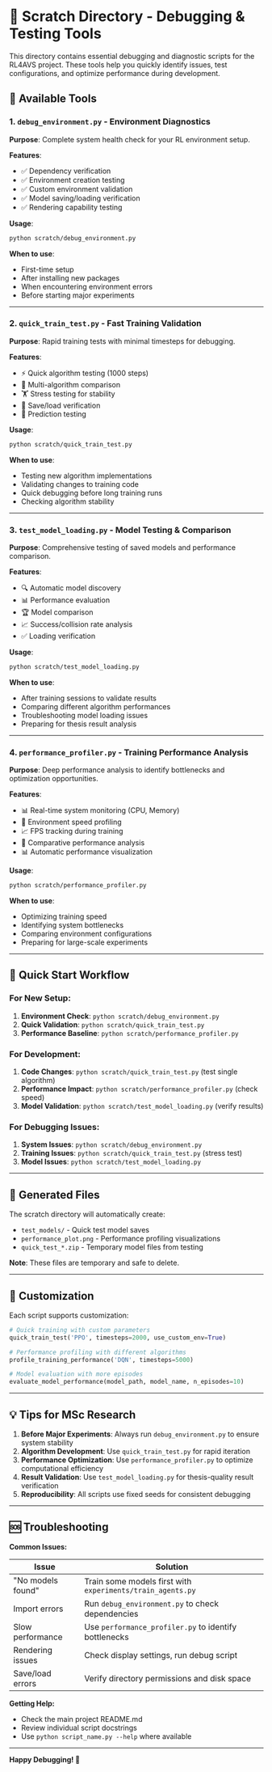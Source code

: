 # 🔧 Scratch Directory - Debugging & Testing Tools

This directory contains essential debugging and diagnostic scripts for the RL4AVS project. These tools help you quickly identify issues, test configurations, and optimize performance during development.

## 🧪 Available Tools

### 1. `debug_environment.py` - Environment Diagnostics
**Purpose**: Complete system health check for your RL environment setup.

**Features**:
- ✅ Dependency verification
- ✅ Environment creation testing
- ✅ Custom environment validation
- ✅ Model saving/loading verification
- ✅ Rendering capability testing

**Usage**:
```bash
python scratch/debug_environment.py
```

**When to use**: 
- First-time setup
- After installing new packages
- When encountering environment errors
- Before starting major experiments

---

### 2. `quick_train_test.py` - Fast Training Validation
**Purpose**: Rapid training tests with minimal timesteps for debugging.

**Features**:
- ⚡ Quick algorithm testing (1000 steps)
- 🧪 Multi-algorithm comparison
- 🏋️ Stress testing for stability
- 💾 Save/load verification
- 🎯 Prediction testing

**Usage**:
```bash
python scratch/quick_train_test.py
```

**When to use**:
- Testing new algorithm implementations
- Validating changes to training code
- Quick debugging before long training runs
- Checking algorithm stability

---

### 3. `test_model_loading.py` - Model Testing & Comparison
**Purpose**: Comprehensive testing of saved models and performance comparison.

**Features**:
- 🔍 Automatic model discovery
- 📊 Performance evaluation
- 🏆 Model comparison
- 📈 Success/collision rate analysis
- ✅ Loading verification

**Usage**:
```bash
python scratch/test_model_loading.py
```

**When to use**:
- After training sessions to validate results
- Comparing different algorithm performances
- Troubleshooting model loading issues
- Preparing for thesis result analysis

---

### 4. `performance_profiler.py` - Training Performance Analysis
**Purpose**: Deep performance analysis to identify bottlenecks and optimization opportunities.

**Features**:
- 📊 Real-time system monitoring (CPU, Memory)
- 🏃 Environment speed profiling
- 📈 FPS tracking during training
- 🔬 Comparative performance analysis
- 📊 Automatic performance visualization

**Usage**:
```bash
python scratch/performance_profiler.py
```

**When to use**:
- Optimizing training speed
- Identifying system bottlenecks
- Comparing environment configurations
- Preparing for large-scale experiments

---

## 🚀 Quick Start Workflow

### For New Setup:
1. **Environment Check**: `python scratch/debug_environment.py`
2. **Quick Validation**: `python scratch/quick_train_test.py`
3. **Performance Baseline**: `python scratch/performance_profiler.py`

### For Development:
1. **Code Changes**: `python scratch/quick_train_test.py` (test single algorithm)
2. **Performance Impact**: `python scratch/performance_profiler.py` (check speed)
3. **Model Validation**: `python scratch/test_model_loading.py` (verify results)

### For Debugging Issues:
1. **System Issues**: `python scratch/debug_environment.py`
2. **Training Issues**: `python scratch/quick_train_test.py` (stress test)
3. **Model Issues**: `python scratch/test_model_loading.py`

---

## 📁 Generated Files

The scratch directory will automatically create:
- `test_models/` - Quick test model saves
- `performance_plot.png` - Performance profiling visualizations
- `quick_test_*.zip` - Temporary model files from testing

**Note**: These files are temporary and safe to delete.

---

## 🔧 Customization

Each script supports customization:

```python
# Quick training with custom parameters
quick_train_test('PPO', timesteps=2000, use_custom_env=True)

# Performance profiling with different algorithms
profile_training_performance('DQN', timesteps=5000)

# Model evaluation with more episodes
evaluate_model_performance(model_path, model_name, n_episodes=10)
```

---

## 💡 Tips for MSc Research

1. **Before Major Experiments**: Always run `debug_environment.py` to ensure system stability
2. **Algorithm Development**: Use `quick_train_test.py` for rapid iteration
3. **Performance Optimization**: Use `performance_profiler.py` to optimize computational efficiency
4. **Result Validation**: Use `test_model_loading.py` for thesis-quality result verification
5. **Reproducibility**: All scripts use fixed seeds for consistent debugging

---

## 🆘 Troubleshooting

**Common Issues:**

| Issue | Solution |
|-------|----------|
| "No models found" | Train some models first with `experiments/train_agents.py` |
| Import errors | Run `debug_environment.py` to check dependencies |
| Slow performance | Use `performance_profiler.py` to identify bottlenecks |
| Rendering issues | Check display settings, run debug script |
| Save/load errors | Verify directory permissions and disk space |

**Getting Help:**
- Check the main project README.md
- Review individual script docstrings
- Use `python script_name.py --help` where available

---

**Happy Debugging! 🎯** 